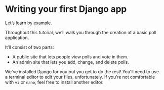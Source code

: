 # Writing your first Django app

Let’s learn by example.

Throughout this tutorial, we’ll walk you through the creation of a basic
poll application.

It’ll consist of two parts:

- A public site that lets people view polls and vote in them.
- An admin site that lets you add, change, and delete polls.

We've installed Django for you but you get to do the rest! You'll need
to use a terminal editor to edit your files, unfortunately. If you're
not comfortable with `vi` or `nano`, feel free to install another editor.
